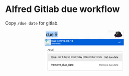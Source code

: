 # Alfred Gitlab due workflow


Copy `/due date` for gitlab.

<div style="text-align:center"><img src ="./pic/demo.png" width="50%" /></div>

<div style="text-align:center"><img src ="https://raw.githubusercontent.com/wangshub/image-hosting/master/img/20190304205455.png" width="50%" /></div>